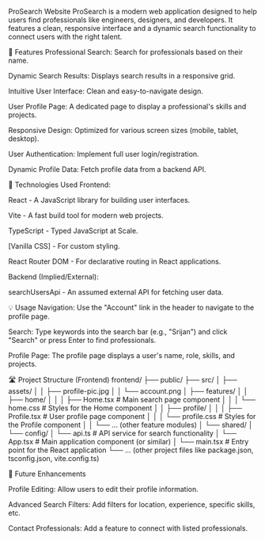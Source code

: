 ProSearch Website
ProSearch is a modern web application designed to help users find professionals like engineers, designers, and developers. It features a clean, responsive interface and a dynamic search functionality to connect users with the right talent.

🌟 Features
Professional Search: Search for professionals based on their name.

Dynamic Search Results: Displays search results in a responsive grid.

Intuitive User Interface: Clean and easy-to-navigate design.

User Profile Page: A dedicated page to display a professional's skills and projects.

Responsive Design: Optimized for various screen sizes (mobile, tablet, desktop).

User Authentication: Implement full user login/registration.

Dynamic Profile Data: Fetch profile data from a backend API.

🚀 Technologies Used
Frontend:

React - A JavaScript library for building user interfaces.

Vite - A fast build tool for modern web projects.

TypeScript - Typed JavaScript at Scale.

[Vanilla CSS] - For custom styling.

React Router DOM - For declarative routing in React applications.

Backend (Implied/External):

searchUsersApi - An assumed external API for fetching user data.



💡 Usage
Navigation: Use the "Account" link in the header to navigate to the profile page.

Search: Type keywords into the search bar (e.g., "Srijan") and click "Search" or press Enter to find professionals.

Profile Page: The profile page displays a user's name, role, skills, and projects.

🛣️ Project Structure (Frontend)
frontend/
├── public/
├── src/
│   ├── assets/
│   │   ├── profile-pic.jpg
│   │   └── account.png
│   ├── features/
│   │   ├── home/
│   │   │   ├── Home.tsx          # Main search page component
│   │   │   └── home.css          # Styles for the Home component
│   │   ├── profile/
│   │   │   ├── Profile.tsx       # User profile page component
│   │   │   └── profile.css       # Styles for the Profile component
│   │   └── ... (other feature modules)
│   └── shared/
│       └── config/
│           └── api.ts            # API service for search functionality
│   └── App.tsx                   # Main application component (or similar)
│   └── main.tsx                  # Entry point for the React application
└── ... (other project files like package.json, tsconfig.json, vite.config.ts)

🚀 Future Enhancements

Profile Editing: Allow users to edit their profile information.

Advanced Search Filters: Add filters for location, experience, specific skills, etc.

Contact Professionals: Add a feature to connect with listed professionals.


